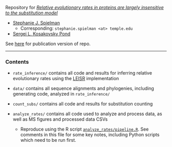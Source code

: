 Repository for [*Relative evolutionary rates in proteins are largely insensitive to the substitution model*](https://doi.org/10.1093/molbev/msy127)

+ [Stephanie J. Spielman](http://sjspielman.org) 
	+ Corresponding: `stephanie.spielman <at> temple.edu`
+ [Sergei L. Kosakovsky Pond](http://hyphy.org)

See [here](https://github.com/sjspielman/protein_rates_models/releases/tag/1.0) for publication version of repo.

-----------------------------------------------------

### Contents

+ `rate_inference/` contains all code and results for inferring relative evolutionary rates using the [LEISR](https://peerj.com/articles/4339/) implementation

+ `data/` contains all sequence alignments and phylogenies, including generating code, analyzed in `rate_inference/`

+ `count_subs/` contains all code and results for substitution counting

+ `analyze_rates/` contains all code used to analyze and process data, as well as MS figures and processed data CSVs
	+ Reproduce using the R script [`analyze_rates/pipeline.R`](./analyze_rates/pipeline.R). See comments in this file for some key notes, including Python scripts which need to be run first.
